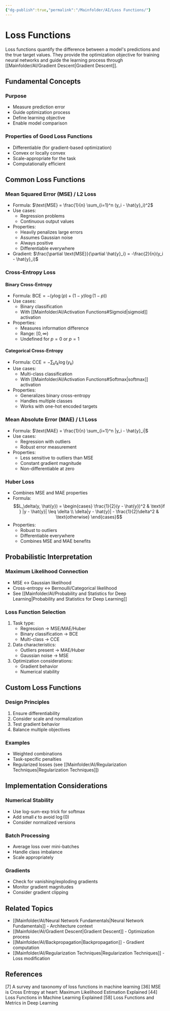 ```yaml
---
{"dg-publish":true,"permalink":"/Mainfolder/AI/Loss Functions/"}
---
```



# Loss Functions

Loss functions quantify the difference between a model's predictions and the true target values. They provide the optimization objective for training neural networks and guide the learning process through [[Mainfolder/AI/Gradient Descent\|Gradient Descent]].

## Fundamental Concepts

### Purpose
- Measure prediction error
- Guide optimization process
- Define learning objective
- Enable model comparison

### Properties of Good Loss Functions
- Differentiable (for gradient-based optimization)
- Convex or locally convex
- Scale-appropriate for the task
- Computationally efficient

## Common Loss Functions

### Mean Squared Error (MSE) / L2 Loss
- Formula: $\text{MSE} = \frac{1}{n} \sum_{i=1}^n (y_i - \hat{y}_i)^2$
- Use cases:
  - Regression problems
  - Continuous output values
- Properties:
  - Heavily penalizes large errors
  - Assumes Gaussian noise
  - Always positive
  - Differentiable everywhere
- Gradient: $\frac{\partial \text{MSE}}{\partial \hat{y}_i} = -\frac{2}{n}(y_i - \hat{y}_i)$

### Cross-Entropy Loss
#### Binary Cross-Entropy
- Formula: $\text{BCE} = -(y \log(p) + (1-y)\log(1-p))$
- Use cases:
  - Binary classification
  - With [[Mainfolder/AI/Activation Functions#Sigmoid\|sigmoid]] activation
- Properties:
  - Measures information difference
  - Range: $[0, \infty)$
  - Undefined for $p = 0$ or $p = 1$

#### Categorical Cross-Entropy
- Formula: $\text{CCE} = -\sum_{k} t_k \log(y_k)$
- Use cases:
  - Multi-class classification
  - With [[Mainfolder/AI/Activation Functions#Softmax\|softmax]] activation
- Properties:
  - Generalizes binary cross-entropy
  - Handles multiple classes
  - Works with one-hot encoded targets

### Mean Absolute Error (MAE) / L1 Loss
- Formula: $\text{MAE} = \frac{1}{n} \sum_{i=1}^n |y_i - \hat{y}_i|$
- Use cases:
  - Regression with outliers
  - Robust error measurement
- Properties:
  - Less sensitive to outliers than MSE
  - Constant gradient magnitude
  - Non-differentiable at zero

### Huber Loss
- Combines MSE and MAE properties
- Formula: $$L_\delta(y, \hat{y}) = \begin{cases} 
\frac{1}{2}(y - \hat{y})^2 & \text{if } |y - \hat{y}| \leq \delta \\
\delta|y - \hat{y}| - \frac{1}{2}\delta^2 & \text{otherwise}
\end{cases}$$
- Properties:
  - Robust to outliers
  - Differentiable everywhere
  - Combines MSE and MAE benefits

## Probabilistic Interpretation

### Maximum Likelihood Connection
- MSE $\leftrightarrow$ Gaussian likelihood
- Cross-entropy $\leftrightarrow$ Bernoulli/Categorical likelihood
- See [[Mainfolder/AI/Probability and Statistics for Deep Learning\|Probability and Statistics for Deep Learning]]

### Loss Function Selection
1. Task type:
   - Regression → MSE/MAE/Huber
   - Binary classification → BCE
   - Multi-class → CCE
2. Data characteristics:
   - Outliers present → MAE/Huber
   - Gaussian noise → MSE
3. Optimization considerations:
   - Gradient behavior
   - Numerical stability

## Custom Loss Functions

### Design Principles
1. Ensure differentiability
2. Consider scale and normalization
3. Test gradient behavior
4. Balance multiple objectives

### Examples
- Weighted combinations
- Task-specific penalties
- Regularized losses (see [[Mainfolder/AI/Regularization Techniques\|Regularization Techniques]])

## Implementation Considerations

### Numerical Stability
- Use log-sum-exp trick for softmax
- Add small $\epsilon$ to avoid $\log(0)$
- Consider normalized versions

### Batch Processing
- Average loss over mini-batches
- Handle class imbalance
- Scale appropriately

### Gradients
- Check for vanishing/exploding gradients
- Monitor gradient magnitudes
- Consider gradient clipping

## Related Topics
- [[Mainfolder/AI/Neural Network Fundamentals\|Neural Network Fundamentals]] - Architecture context
- [[Mainfolder/AI/Gradient Descent\|Gradient Descent]] - Optimization process
- [[Mainfolder/AI/Backpropagation\|Backpropagation]] - Gradient computation
- [[Mainfolder/AI/Regularization Techniques\|Regularization Techniques]] - Loss modification

## References
[7] A survey and taxonomy of loss functions in machine learning
[36] MSE is Cross Entropy at heart: Maximum Likelihood Estimation Explained
[44] Loss Functions in Machine Learning Explained
[58] Loss Functions and Metrics in Deep Learning 